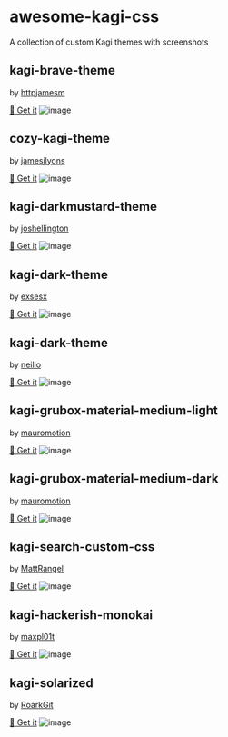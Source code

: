 # awesome-kagi-css
A collection of custom Kagi themes with screenshots

## kagi-brave-theme
by [httpjamesm](https://github.com/httpjamesm)

[🔗 Get it](https://gist.github.com/httpjamesm/a9c6b3b115cb09c483e53ad5f5ec9b99)
![image](kagi-brave-theme.png)

## cozy-kagi-theme
by [jamesjlyons](https://github.com/jamesjlyons)

[🔗 Get it](https://gist.github.com/jamesjlyons/26682982319ca84b7bee991eb158ce49)
![image](cozy-kagi-theme.png)

## kagi-darkmustard-theme
by [joshellington](https://github.com/joshellington)

[🔗 Get it](https://gist.github.com/joshellington/51765a15d8f780089619b638fc6aea6b)
![image](kagi-darkmustard-theme.png)

## kagi-dark-theme
by [exsesx](https://github.com/exsesx)

[🔗 Get it](https://github.com/exsesx/kagi-dark-theme)
![image](kagi-dark-theme.png)

## kagi-dark-theme
by [neilio](https://github.com/neilio)

[🔗 Get it](https://gist.github.com/neilio/c2c3495ff16c0a0401f4cf630438e1b3)
![image](kagi-google.png)

## kagi-grubox-material-medium-light
by [mauromotion](https://github.com/mauromotion)

[🔗 Get it](https://github.com/mauromotion/Kagi-Gruvbox-Material-themes/blob/main/kagi-grubox-material-medium-light.css)
![image](kagi-grubox-material-medium-light.png)

## kagi-grubox-material-medium-dark
by [mauromotion](https://github.com/mauromotion)

[🔗 Get it](https://github.com/mauromotion/Kagi-Gruvbox-Material-themes/blob/main/kagi-grubox-material-medium-dark.css)
![image](kagi-grubox-material-medium-dark.png)

## kagi-search-custom-css
by [MattRangel](https://github.com/MattRangel)

[🔗 Get it](https://github.com/MattRangel/kagi-search-custom-css)
![image](kagi-search-custom-css.png)

## kagi-hackerish-monokai
by [maxpl01t](https://github.com/maxpl01t)

[🔗 Get it](https://gist.github.com/maxpl01t/7de6e4716e50d52f4ec14aa01e2047e0)
![image](kagi-hackerish-monokai.png)

## kagi-solarized
by [RoarkGit](https://github.com/RoarkGit)

[🔗 Get it](https://gist.github.com/RoarkGit/2074f3b71efdb55efde608627179ed54)
![image](kagi-solarized.png)
